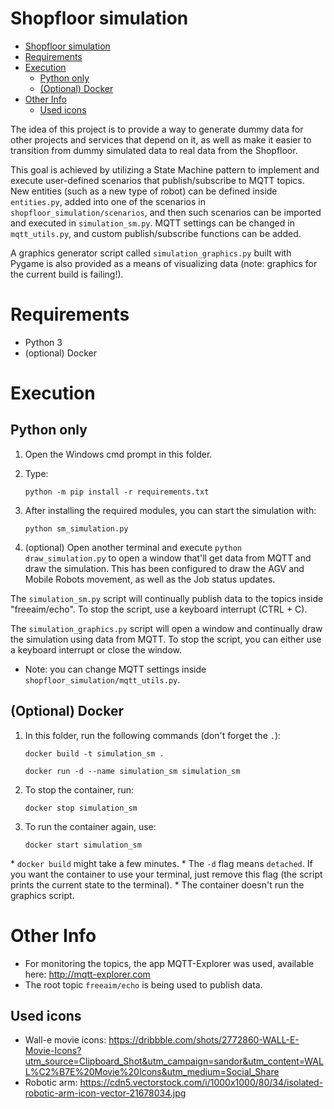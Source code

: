 # Shopfloor simulation

- [Shopfloor simulation](#shopfloor-simulation)
- [Requirements](#requirements)
- [Execution](#execution)
	- [Python only](#python-only)
	- [(Optional) Docker](#optional-docker)
- [Other Info](#other-info)
	- [Used icons](#used-icons)

The idea of this project is to provide a way to generate dummy data for other projects and services that depend on it, as well as make it easier to transition from dummy simulated data to real data from the Shopfloor.

This goal is achieved by utilizing a State Machine pattern to implement and execute user-defined scenarios that publish/subscribe to MQTT topics. New entities (such as a new type of robot) can be defined inside ```entities.py```, added into one of the scenarios in ```shopfloor_simulation/scenarios```, and then such scenarios can be imported and executed in ```simulation_sm.py```. MQTT settings can be changed in ```mqtt_utils.py```, and custom publish/subscribe functions can be added.

A graphics generator script called ```simulation_graphics.py``` built with Pygame is also provided as a means of visualizing data (note: graphics for the current build is failing!).


# Requirements
- Python 3
- (optional) Docker


# Execution

## Python only
1. Open the Windows cmd prompt in this folder.
2. Type:

   ```python -m pip install -r requirements.txt```
3. After installing the required modules, you can start the simulation with:

   ```python sm_simulation.py```
4. (optional) Open another terminal and execute ```python draw_simulation.py``` to open a window that'll get data from MQTT and draw the simulation. This has been configured to draw the AGV and Mobile Robots movement, as well as the Job status updates.

The ```simulation_sm.py``` script will continually publish data to the topics inside "freeaim/echo". To stop the script, use a keyboard interrupt (CTRL + C).

The ```simulation_graphics.py``` script will open a window and continually draw the simulation using data from MQTT. To stop the script, you can either use a keyboard interrupt or close the window.

* Note: you can change MQTT settings inside ```shopfloor_simulation/mqtt_utils.py```.


## (Optional) Docker
1. In this folder, run the following commands (don't forget the ```.```):

	```docker build -t simulation_sm .```
	
	```docker run -d --name simulation_sm simulation_sm```
2. To stop the container, run:

	```docker stop simulation_sm```
3. To run the container again, use:

	```docker start simulation_sm```

\* ```docker build``` might take a few minutes.
\* The ```-d``` flag means ```detached```. If you want the container to use your terminal, just remove this flag (the script prints the current state to the terminal).
\* The container doesn't run the graphics script.


# Other Info

* For monitoring the topics, the app MQTT-Explorer was used, available here: http://mqtt-explorer.com
* The root topic ```freeaim/echo``` is being used to publish data.

## Used icons
- Wall-e movie icons: https://dribbble.com/shots/2772860-WALL-E-Movie-Icons?utm_source=Clipboard_Shot&utm_campaign=sandor&utm_content=WALL%C2%B7E%20Movie%20Icons&utm_medium=Social_Share
- Robotic arm: https://cdn5.vectorstock.com/i/1000x1000/80/34/isolated-robotic-arm-icon-vector-21678034.jpg

